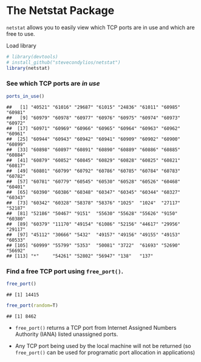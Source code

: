 The Netstat Package
================

`netstat` allows you to easily view which TCP ports are in use and which
are free to use.

Load library

``` r
# library(devtools)
# install_github("stevecondylios/netstat")
library(netstat)
```

### See which TCP ports are *in use*

``` r
ports_in_use()
```

    ##   [1] "40521" "61016" "29687" "61015" "24836" "61011" "60985" "60981"
    ##   [9] "60979" "60978" "60977" "60976" "60975" "60974" "60973" "60972"
    ##  [17] "60971" "60969" "60966" "60965" "60964" "60963" "60962" "60961"
    ##  [25] "60944" "60943" "60942" "60941" "60909" "60902" "60900" "60899"
    ##  [33] "60898" "60897" "60891" "60890" "60889" "60886" "60885" "60884"
    ##  [41] "60879" "60852" "60845" "60829" "60828" "60825" "60821" "60817"
    ##  [49] "60801" "60799" "60792" "60786" "60785" "60784" "60783" "60782"
    ##  [57] "60781" "60779" "60545" "60530" "60528" "60526" "60468" "60401"
    ##  [65] "60390" "60386" "60348" "60347" "60345" "60344" "60327" "60343"
    ##  [73] "60342" "60328" "58378" "58376" "1025"  "1024"  "27117" "52187"
    ##  [81] "52186" "50467" "9151"  "55630" "55628" "55626" "9150"  "60380"
    ##  [89] "60379" "11170" "49154" "61086" "52156" "44617" "29956" "29117"
    ##  [97] "45112" "30666" "5432"  "49157" "49156" "49155" "49153" "60533"
    ## [105] "60999" "55799" "5353"  "50081" "3722"  "61693" "52690" "56692"
    ## [113] "*"     "54261" "52802" "56947" "138"   "137"

### Find a free TCP port using `free_port()`.

``` r
free_port()
```

    ## [1] 14415

``` r
free_port(random=T)
```

    ## [1] 8462

  - `free_port()` returns a TCP port from Internet Assigned Numbers
    Authority (IANA) listed unassigned ports.

  - Any TCP port being used by the local machine will not be returned
    (so `free_port()` can be used for programatic port allocation in
    applications)
